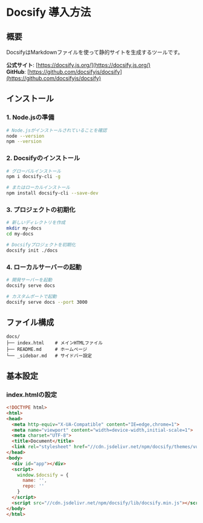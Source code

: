 # Docsify 導入方法

## 概要
DocsifyはMarkdownファイルを使って静的サイトを生成するツールです。

**公式サイト**: [https://docsify.js.org/](https://docsify.js.org/)  
**GitHub**: [https://github.com/docsifyjs/docsify](https://github.com/docsifyjs/docsify)

## インストール

### 1. Node.jsの準備
```bash
# Node.jsがインストールされていることを確認
node --version
npm --version
```

### 2. Docsifyのインストール
```bash
# グローバルインストール
npm i docsify-cli -g

# またはローカルインストール
npm install docsify-cli --save-dev
```

### 3. プロジェクトの初期化
```bash
# 新しいディレクトリを作成
mkdir my-docs
cd my-docs

# Docsifyプロジェクトを初期化
docsify init ./docs
```

### 4. ローカルサーバーの起動
```bash
# 開発サーバーを起動
docsify serve docs

# カスタムポートで起動
docsify serve docs --port 3000
```

## ファイル構成
```
docs/
├── index.html    # メインHTMLファイル
├── README.md     # ホームページ
└── _sidebar.md   # サイドバー設定
```

## 基本設定

### index.htmlの設定
```html
<!DOCTYPE html>
<html>
<head>
  <meta http-equiv="X-UA-Compatible" content="IE=edge,chrome=1">
  <meta name="viewport" content="width=device-width,initial-scale=1">
  <meta charset="UTF-8">
  <title>Document</title>
  <link rel="stylesheet" href="//cdn.jsdelivr.net/npm/docsify/themes/vue.css">
</head>
<body>
  <div id="app"></div>
  <script>
    window.$docsify = {
      name: '',
      repo: ''
    }
  </script>
  <script src="//cdn.jsdelivr.net/npm/docsify/lib/docsify.min.js"></script>
</body>
</html>
```
